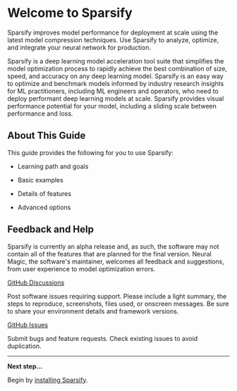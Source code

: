 # Welcome to Sparsify

Sparsify improves model performance for deployment at scale using the latest model compression techniques. Use Sparsify to analyze, optimize, and integrate your neural network for production.

Sparsify is a deep learning model acceleration tool suite that simplifies the model optimization process to rapidly achieve the best combination of size, speed, and accuracy on any deep learning model. Sparsify is an easy way to optimize and benchmark models informed by industry research insights for ML practitioners, including ML engineers and operators, who need to deploy performant deep learning models at scale. Sparsify provides visual performance potential for your model, including a sliding scale between performance and loss.

## About This Guide

This guide provides the following for you to use Sparsify:

- Learning path and goals

- Basic examples

- Details of features

- Advanced options

## Feedback and Help

Sparsify is currently an alpha release and, as such, the software may not contain all of the features that are planned for the final version. Neural Magic, the software's maintainer, welcomes all feedback and suggestions, from user experience to model optimization errors.

[GitHub Discussions](https://github.com/neuralmagic/sparsify/discussions/)

Post software issues requiring support. Please include a light summary, the steps to reproduce, screenshots, files used, or onscreen messages. Be sure to share your environment details and framework versions.

[GitHub Issues](https://github.com/neuralmagic/sparsify/issues/)

Submit bugs and feature requests. Check existing issues to avoid duplication.

---
**Next step...**

Begin by [installing Sparsify](02-install-sparsify.md).
